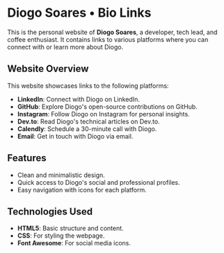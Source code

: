 # Diogo Soares • Bio Links

This is the personal website of **Diogo Soares**, a developer, tech lead, and coffee enthusiast. It contains links to various platforms where you can connect with or learn more about Diogo.

## Website Overview

This website showcases links to the following platforms:

- **LinkedIn**: Connect with Diogo on LinkedIn.
- **GitHub**: Explore Diogo's open-source contributions on GitHub.
- **Instagram**: Follow Diogo on Instagram for personal insights.
- **Dev.to**: Read Diogo's technical articles on Dev.to.
- **Calendly**: Schedule a 30-minute call with Diogo.
- **Email**: Get in touch with Diogo via email.

## Features

- Clean and minimalistic design.
- Quick access to Diogo's social and professional profiles.
- Easy navigation with icons for each platform.

## Technologies Used

- **HTML5**: Basic structure and content.
- **CSS**: For styling the webpage.
- **Font Awesome**: For social media icons.
